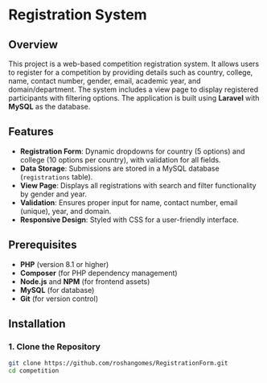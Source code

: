 #  Registration System

## Overview
This project is a web-based competition registration system. It allows users to register for a competition by providing details such as country, college, name, contact number, gender, email, academic year, and domain/department. The system includes a view page to display registered participants with filtering options. The application is built using **Laravel** with **MySQL** as the database.

## Features
- **Registration Form**: Dynamic dropdowns for country (5 options) and college (10 options per country), with validation for all fields.
- **Data Storage**: Submissions are stored in a MySQL database (`registrations` table).
- **View Page**: Displays all registrations with search and filter functionality by gender and year.
- **Validation**: Ensures proper input for name, contact number, email (unique), year, and domain.
- **Responsive Design**: Styled with CSS for a user-friendly interface.

## Prerequisites
- **PHP** (version 8.1 or higher)
- **Composer** (for PHP dependency management)
- **Node.js** and **NPM** (for frontend assets)
- **MySQL** (for database)
- **Git** (for version control)

## Installation

### 1. Clone the Repository
```bash
git clone https://github.com/roshangomes/RegistrationForm.git
cd competition